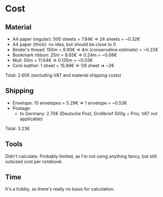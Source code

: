 # Cost

## Material

- A4 paper (regular): 500 sheets = 7.84€ => 24 sheets = ~0.32€
- A4 paper (thick): no idea, but should be close to 0
- Binder's thread: 150m = 9.90€ => 4m (conservative estimate) = ~0.22€
- Bookmark ribbon: 25m = 8.65€ => 0.24m = ~0.08€
- Mull: 50m = 11.64€ => 0.135m = ~0.03€
- Cork leather: 1 sheet = 15.98€ => 1/8 sheet => ~2€

Total: 2.65€ (excluding VAT and material shipping costs)


## Shipping

- Envelope: 10 envelopes = 5.29€ => 1 envelope = ~0.53€
- Postage:
  - to Germany: 2.70€ (Deutsche Post, Großbrief 500g + Prio; VAT not applicable)

Total: 3.23€


## Tools

Didn't calculate. Probably limited, as I'm not using anything fancy, but still outsized cost per notebook.


## Time

It's a hobby, so there's really no basis for calculation.
